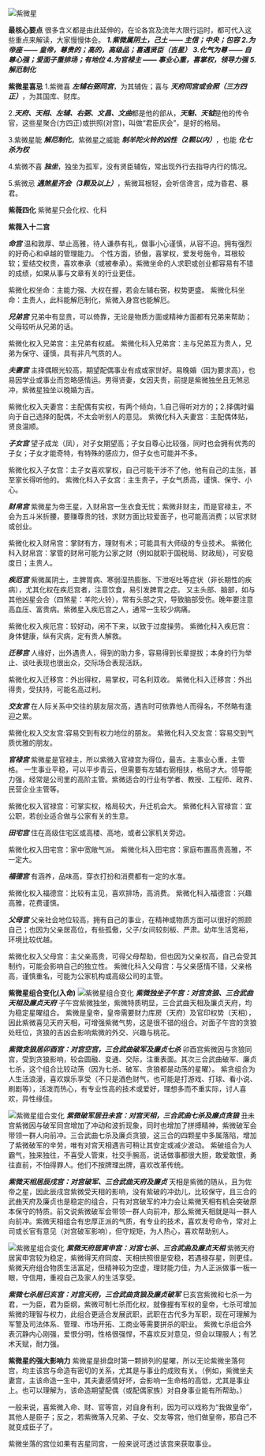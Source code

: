 ![紫微星](./紫微星.png)

**最核心要点**
很多含义都是由此延伸的，在论各宫及流年大限行运时，都可代入这些重点来解读，大家慢慢体会。
***1.紫微属阴土，己土 —— 主信；中央；包容***
***2.为帝座 —— 皇帝，尊贵的；高的，高级品；喜遇贤臣（吉星）***
***3.化气为尊 —— 自尊心强；爱面子重排场；有地位***
***4.为官禄主 —— 事业心重，喜掌权，领导力强***
***5.解厄制化***

**紫微星喜忌**
1.紫微喜 ***左辅右弼同宫***，为其辅佐；喜与 ***天府同宫或会照（三方四正）***，为其国库、财库。

2.***天府、天相、左辅、右弼、文昌、文曲***都是他的部从，***天魁、天钺***是他的传令官，这些星聚合(方四正)或拱照(对宫)，叫做“君臣庆会”，是好的格局。

3.紫微星能 ***解厄制化***，紫微星之威能 ***制羊陀火铃的凶性（2颗以内）***，也能 ***化七杀为权***

4.紫微不喜 ***独坐***，独坐为孤军，没有贤臣辅佐，常出现外行去指导内行的情况。

5.紫微忌 ***遇煞星齐会（3颗及以上）***，紫微耳根轻，会听信谗言，成为昏君、暴君。

**紫薇四化**
紫微星只会化权、化科

**紫薇入十二宫**

***命宫***
温和敦厚、举止高雅，待人谦恭有礼，做事小心谨慎，从容不迫。拥有强烈的好奇心和卓越的管理能力。
个性方面，骄傲，喜掌权，爱发号施令，耳根较软；爱结交权贵，喜欢奉承（或被奉承）。紫微坐命的人求职或创业都容易有不错的成绩，如果从事与文章有关的行业更佳。

紫微化权坐命：主能力强、大权在握，若会左辅右弼，权势更盛。
紫微化科坐命：主贵人，此科能解厄制化，紫微入身宫也能解厄。

***兄弟宫***
兄弟中有显贵，可以倚靠，无论是物质方面或精神方面都有兄弟来帮助；父母较听从兄弟的话。

紫微化权入兄弟宫：主兄弟有权威。
紫微化科入兄弟宫：主与兄弟互为贵人，兄弟为保守、谨慎，具有非凡气质的人。

***夫妻宫***
主择偶眼光较高，期望配偶事业有成或家世好。易晚婚（因为要求高），也易因学业或事业而忽略感情运。男得贤妻，女因夫贵，前提是紫微独坐且无煞忌冲，紫微星独坐以晚婚为吉。

紫微化权入夫妻宫：主配偶有实权，有两个倾向，1.自己得听对方的；2.择偶时偏向于自己选择的配偶，不太会听别人的意见。
紫微化科入夫妻宫：主配偶体贴，贤良温顺。

***子女宫***
望子成龙（凤），对子女期望高；子女自尊心比较强，同时也会拥有优秀的子女；子女才能奇特，有特殊的感应力，但子女也可能并不多。

紫微化权入子女宫：主子女喜欢掌权，自己可能干涉不了他，他有自己的主张，甚至家长得听他的。
紫微化科入子女宫：主生贵子，子女气质高，谨慎、保守、小心。

***财帛宫***
紫微星为帝王星，入财帛宫一生衣食无忧；紫微非财主，而是官禄主，不会为五斗米折腰，要赚尊贵的钱，求财方面比较爱面子，也可能高消费；以官求财或创业。

紫微化权入财帛宫：掌财有方，理财有术；可能具有大师级的专业技术。
紫微化科入财帛宫：掌管的财帛可能为公家之财（例如就职于国税局、财政局），可安稳度日；主贵人。

***疾厄宫***
紫微属阴土，主脾胃病、寒弱湿热膨胀、下泄呕吐等症状（非长期性的疾病），尤其化权在疾厄宫者，注意饮食，易引发脾胃之症。
又主头部、脑部，如与其他凶星会合（四煞星：羊陀火铃），常有头部之灾，导致脑部受伤。晚年要注意高血压、富贵病。紫微星入疾厄宫之人，通常一生较少病痛。

紫微化权入疾厄宫：较好动，闲不下来，以致于过度操劳。
紫微化科入疾厄宫：身体健康，纵有灾病，定有贵人解救。

***迁移宫***
人缘好，出外遇贵人，得到的助力多，容易得到长辈提拔；本身的行为举止、谈吐表现也很出众，交际场合表现活跃。

紫微化权入迁移宫：外出得权，易掌权，可名利双收。
紫微化科入迁移宫：外出得贵，受扶持，可能名高过利。

***交友宫***
在人际关系中交往的朋友层次高，遇吉时可依靠他人而得名，不然略有逢迎之累。

紫微化权入交友宫:容易交到有权力地位的朋友。
紫微化科入交友宫：容易交到气质优雅的朋友。

***官禄宫***
紫微星是官禄主，所以紫微入官禄宫为得位，最吉。主事业心重，主管格。
一生事业平稳，可以平步青云，但需要有左辅右弼相扶，格局才大。领导能力强，经常是公司里的高阶主管。紫微适合的行业有学者、教授、工程师、政界、民营企业主管等。

紫微化权入官禄宫：可掌实权，格局较大，升迁机会大。
紫微化科入官禄宫：宜公职，若创业适合做与公家有关的生意。

***田宅宫***
住在高级住宅区或高楼、高地，或者公家机关旁边。

紫微化权入田宅宫：家中宽敞气派。
紫微化科入田宅宫：家庭布置高贵高雅，不一定大。

***福德宫***
有涵养，品味高，穿衣打扮和消费都有一定的水准。

紫微化权入福德宫：比较有主见，喜欢排场，高消费。
紫微化科入福德宫：兴趣高雅，花费谨慎。

***父母宫***
父亲社会地位较高，拥有自己的事业，在精神或物质方面可以很好的照顾自己；也因为父亲居高位，有些孤傲，父子/女间较刻板、严肃。幼年生活宽裕，环境比较优越。

紫微化权入父母宫：主父亲高贵，可得父母帮助，但也因为父亲权高，自己会受其制约，可能会影响自己的独立性。
紫微化科入父母宫：与父亲感情不错，父亲格高，谨慎重名，可能为公家机构或高级公司的主管。


**紫微星组合变化(入命)**
![紫微星组合变化](./紫微星组合变化1.png)
***紫微独坐子午宫：对宫贪狼、三合武曲天相及廉贞天府***
子午宫紫微独坐，紫微特质明显，三合武曲天相及廉贞天府，均为稳定星曜组合。
紫微是皇帝，皇帝需要财力库房（天府）及官印权势（天相），因此紫微喜见天府天相，可增强紫微气势，这是很不错的组合。对面子午宫的贪狼处旺位，贪狼的吉凶会影响紫微的外交、兴趣与桃花。

***紫微贪狼居卯酉宫：对宫空宫，三合武曲破军及廉贞七杀***
卯酉宫紫微因与贪狼同宫，受到贪狼影响，较会圆融、变通、交际，注重表面。其次三合武曲破军、廉贞七杀，这个组合比较动荡（因为七杀、破军、贪狼都是动荡的星曜）。
紫贪组合为人生活浪漫，喜欢娱乐享受（不只是酒色财气，也可能是打游戏、打球、看小说、刷剧等），活泼而热心，有专业性高的技术或爱好，理想多而不重实际，讨人喜欢，异性缘佳。

![紫微星组合变化](./紫微星组合变化2.png)
***紫微破军居丑未宫：对宫天相，三合武曲七杀及廉贞贪狼***
丑未宫紫微因与破军同宫增加了冲动和波折现象，同时也增加了拼搏精神，紫微破军会带领一群人向前冲。三合武曲七杀及廉贞贪狼，这三合的四颗星中多属落陷，增加了紫微破军的辛劳，唯有对宫天相遇吉可稍让其安定或减少波动。
紫破组合为人霸气，独来独往，不喜受人管束，社交手腕高，说话做事都很大胆，敢爱敢恨，勇往直前，不怕得罪人。他们不按牌理出牌，喜欢改革传统。

***紫微天相居辰戌宫：对宫破军、三合武曲天府及廉贞***
天相是紫微的随从，且为佐帝之星，因此辰戌宫紫微受天相的影响，没有紫破的冲劲儿，比较保守，且三合的武曲天府及廉贞也是稳定的组合，只有对宫破军的冲力会让紫微天相有机会突破原本保守的特质。前文说紫微破军会带领一群人向前冲，那么紫微天相就是叫一群人向前冲。紫微天相组合有忠厚正派的气质，有专业的技术，喜欢发号命令，常对上司或长官有意见（对宫破军影响），但守规矩，为人热心，喜欢帮助别人。

![紫微星组合变化](./紫微星组合变化3.png)
***紫微天府居寅申宫：对宫七杀、三合武曲及廉贞天相***
紫微天府居寅申宫较为稳定，紫微得天府同度、天相拱照很是安稳，若遇禄存星，则更佳。紫微天府组合物质生活富足，但精神较为空虚，理财能力佳，为人正派做事一板一眼，守信用，重视自己及家人的生活享受。

***紫微七杀居巳亥宫：对宫天府，三合武曲贪狼及廉贞破军***
巳亥宫紫微和七杀一为君，一为臣，君为臣纲，紫微可制七杀而化权，就像握有军权的皇帝，七杀可增加紫微的理智与权力，此组合更适合发展武职，武职在古代多为军职，现在可理解为军警及司法体系、管理、市场开拓、工商业等需要拼杀的职业。
紫微七杀组合外表沉静内心刚强，爱恨分明，性格很强悍，不喜欢反对意见，但会以理服人；有艺术天赋，耐力强。


**紫微星的强大影响力**
紫微星是排盘时第一颗排列的星曜，所以无论紫微坐落何宫，均主该宫与命造有密切的关系，尤其是与事业的成败有关。（例如，紫微坐夫妻宫，主该命造一生中，其夫妻感情好坏，会影响一生命格的高低，尤其是事业上。也可以理解为，该命造期望配偶（或配偶家族）对自身事业能有所帮助。）

一般来说，喜紫微入命、财、官等宫，对自身有利，因为可以戏称为“我做皇帝”，其他人是臣子；反之，若紫微落入兄弟、子女、交友等宫，他们做皇帝，那自己不就变成臣子了。

紫微坐落的宫位如果有吉星同宫，一般来说可透过该宫来获取事业。



